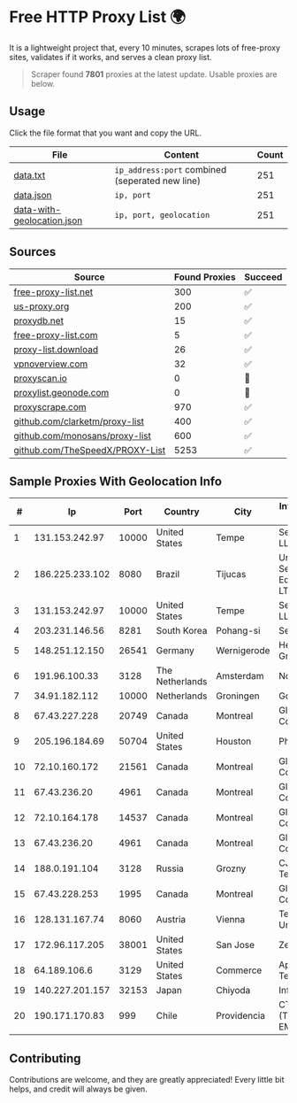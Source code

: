 
# Free HTTP Proxy List 🌍

It is a lightweight project that, every 10 minutes, scrapes lots of free-proxy sites, validates if it works, and serves a clean proxy list.


> Scraper found **7801** proxies at the latest update. Usable proxies are below.

## Usage

Click the file format that you want and copy the URL.


|File|Content|Count|
|----|-------|-----|
|[data.txt](https://raw.githubusercontent.com/themiralay/Proxy-List-World/master/data.txt)|`ip_address:port` combined (seperated new line)|251|
|[data.json](https://raw.githubusercontent.com/themiralay/Proxy-List-World/master/data.json)|`ip, port`|251|
|[data-with-geolocation.json](https://raw.githubusercontent.com/themiralay/Proxy-List-World/master/data-with-geolocation.json)|`ip, port, geolocation`|251|

## Sources

|Source|Found Proxies|Succeed|
|------|-------------|-------|
|[free-proxy-list.net](https://free-proxy-list.net)|300|✅|
|[us-proxy.org](https://www.us-proxy.org)|200|✅|
|[proxydb.net](http://proxydb.net)|15|✅|
|[free-proxy-list.com](https://free-proxy-list.com/?page=&port=&type%5B%5D=http&type%5B%5D=https&up_time=0&search=Search)|5|✅|
|[proxy-list.download](https://www.proxy-list.download/HTTP)|26|✅|
|[vpnoverview.com](https://vpnoverview.com/privacy/anonymous-browsing/free-proxy-servers)|32|✅|
|[proxyscan.io](https://www.proxyscan.io)|0|🚫|
|[proxylist.geonode.com](https://proxylist.geonode.com/api/proxy-list?limit=300&page=1&sort_by=lastChecked&sort_type=desc&protocols=http,https)|0|🚫|
|[proxyscrape.com](https://api.proxyscrape.com/v2/?request=displayproxies&protocol=http&timeout=10000&country=all&ssl=all&anonymity=all)|970|✅|
|[github.com/clarketm/proxy-list](https://raw.githubusercontent.com/clarketm/proxy-list/master/proxy-list-raw.txt)|400|✅|
|[github.com/monosans/proxy-list](https://raw.githubusercontent.com/monosans/proxy-list/main/proxies/http.txt)|600|✅|
|[github.com/TheSpeedX/PROXY-List](https://raw.githubusercontent.com/TheSpeedX/PROXY-List/master/http.txt)|5253|✅|


## Sample Proxies With Geolocation Info

|#|Ip|Port|Country|City|Internet Service Provider|
|-|--|----|-------|----|-------------------------|
|1|131.153.242.97|10000|United States|Tempe|Secured Servers LLC|
|2|186.225.233.102|8080|Brazil|Tijucas|Unetvale Servicos e Equipamentos LTDA|
|3|131.153.242.97|10000|United States|Tempe|Secured Servers LLC|
|4|203.231.146.56|8281|South Korea|Pohang-si|Sejong Telecom|
|5|148.251.12.150|26541|Germany|Wernigerode|Hetzner Online GmbH|
|6|191.96.100.33|3128|The Netherlands|Amsterdam|NovoServe B.V.|
|7|34.91.182.112|10000|Netherlands|Groningen|Google LLC|
|8|67.43.227.228|20749|Canada|Montreal|GloboTech Communications|
|9|205.196.184.69|50704|United States|Houston|Phonoscope|
|10|72.10.160.172|21561|Canada|Montreal|GloboTech Communications|
|11|67.43.236.20|4961|Canada|Montreal|GloboTech Communications|
|12|72.10.164.178|14537|Canada|Montreal|GloboTech Communications|
|13|67.43.236.20|4961|Canada|Montreal|GloboTech Communications|
|14|188.0.191.104|3128|Russia|Grozny|CJSC Vainah Telecom|
|15|67.43.228.253|1995|Canada|Montreal|GloboTech Communications|
|16|128.131.167.74|8060|Austria|Vienna|Technische Universitat Wien|
|17|172.96.117.205|38001|United States|San Jose|Zenlayer Inc|
|18|64.189.106.6|3129|United States|Commerce|Apogee Telecom Inc.|
|19|140.227.201.157|32153|Japan|Chiyoda|InfoSphere|
|20|190.171.170.83|999|Chile|Providencia|CTC. CORP S.A. (TELEFONICA EMPRESAS)|



## Contributing

Contributions are welcome, and they are greatly appreciated! Every
little bit helps, and credit will always be given.

